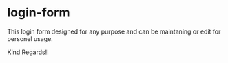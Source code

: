# login-form

This login form designed for any purpose and can be maintaning or edit for personel usage.

Kind Regards!!
